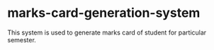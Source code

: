# marks-card-generation-system
This system is used to generate marks card of student for particular semester. 
